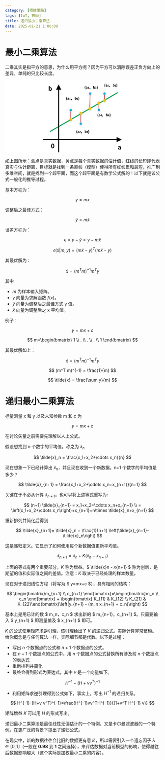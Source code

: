 ```yaml
---
category: [積體電路]
tags: [IoT, 數學]
title: 递归最小二乘算法
date: 2025-01-21 1:00:00
---
```


<style>
  table {
    width: 100%
    }
  td {
    vertical-align: center;
    text-align: center;
  }
  table.inputT{
    margin: 10px;
    width: auto;
    margin-left: auto;
    margin-right: auto;
    border: none;
  }
  input{
    text-align: center;
    padding: 0px 10px;
  }
  iframe{
    width: 100%;
    display: block;
    border-style:none;
  }
</style>

# 最小二乘算法

​二乘其实是指平方的意思，为什么用平方呢？因为平方可以消除误差正负方向上的差异，单纯的只比较长度。


![Alt X](../assets/img/math/lsqmethod.png)


如上图所示：蓝点是真实数据，黄点是每个真实数据的估计值，红线的长短即代表真实与估计距离，目标就是找到一条直线（模型）使得所有红线累和最短，推广到多维空间，就是找到一个超平面，而这个超平面是有数学公式解的！以下就是该公式一般化的推导过程。

基本方程为：

$$
y=mx
$$

调整后之最佳方式：

$$
\tilde{y} = m \tilde{x}
$$

误差方程为：

$$
\epsilon = y - \tilde{y} = y - m \tilde{x}
$$

$$
\epsilon(\tilde{x} |m, y)=(m \tilde{x} -y)^T(m \tilde{x} -y)
$$

其最优解为：

$$
\tilde{x} = (m^T m)^{-1}m^T y
$$

其中
 - $m$ 为样本输入矩阵。
 - $y$ 向量为求解函数 $f(x)$。
 -  $\tilde{y}$ 向量为调整后之最佳方式 y 值。
 - $\tilde{x}$ 向量为调整后之 x 平均值。

例子：

$$
y=mx+c
$$

$$
m=\begin{bmatrix} 1 \\ . \\ . \\ . \\ 1 \end{bmatrix}
$$

其最优解如上：

$$
\tilde{x} = (m^T m)^{-1}m^T y
$$

$$
(m^T m)^{-1} = \frac{1}{m}
$$

$$
\tilde{x} = \frac{\sum y}{m}
$$

# 递归最小二乘算法

标量测量 x 和 y 以及未知参数 m 和 c 为 

$$
y=mx+c
$$

在讨论矢量之前需要先理解以人上公式。

假设想找到 n 个数字的平均值。称之为 $\tilde{x}_n$

$$
\tilde{x}_n = \frac{x_1+x_2+\cdots x_n}{n}
$$

现在想象一下已经计算出 $\tilde{x}_n$，并且现在收到一个新数据。n+1 个数字的平均值是多少？

$$
\tilde{x}_{n+1} = \frac{x_1+x_2+\cdots x_n+x_{n+1}}{n+1}
$$

关键在于不必从计算 $\tilde{x}_{n+1}$。也可以将上述等式重写为:

$$
(n+1) \tilde{x}_{n+1} = x_1+x_2+\cdots x_n+x_{n+1} \\
= \left(x_1+x_2+\cdots x_n\right)+x_{n+1}=n\times \tilde{x}_n+x_{n+1}
$$

重新排列并简化后得到

$$
\tilde{x}_{n+1}= \tilde{x}_n + \frac{1}{n+1} \left(\tilde{x}_{n+1}-\tilde{x}_n\right)
$$

这是递归定义。它显示了如何使用每个新数据值更新平均值。

$$
\tilde{x}_{n+1}  = \tilde{x}_{n} + K \left(\tilde{x}_n - x_{n+1}\right)
$$

上面的等式有两个重要部分。$K$ 称为增益。$ \tilde{x}_n - x_{n+1} $ 称为创新，是期望的值和实际值之间的差值。注意：$K$ 取决于已经处理的样本数量。

现在对于递归线性方程（将写为 $ y=mx+c $），具有相同的结构：


$$
\begin{bmatrix}m_{n+1} \\ c_{n+1} \end{bmatrix}=\begin{bmatrix}m_n \\ c_n \end{bmatrix} +
\begin{bmatrix} K_{11} & K_{12} \\ K_{21} & K_{22}\end{bmatrix}\left(y_{n+1} - (m_n x_{n+1} + c_n)\right)
$$

基本上是用已计的数 $ m_n，c_n $ 求出新的 $ m_{n+1}，c_{n+1} $。只需要输入 $ y_{n+1} $ 即测量值及 $ x_{n+1} $ 即可。


$K$ 的公式使用矩阵求逆引理，该引理给出了 $K$ 的递归公式。实际计算非常繁琐。给你概念是与任何算法一样，实际细节都是代数。以下是过程：
 - 写出 $n$ 个数据点的公式和 $n+1$ 个数据点的公式。
 - 在 $n+1$ 个数据点的公式中，用 $n$ 个数据点的公式替换所有涉及前 $n$ 个数据点的表达式
 - 重新排列并简化
 - 最终会得到形式为表达式，其中 $v$ 是一个向量如下。 


$$
H^{-1}-(H+v v^T)^{-1}
$$
 - 利用矩阵求逆引理得到公式如下，事实上，写出 $H^{−1}$ 的递归关系。

$$
H^{-1}-(H+v v^T)^{-1}=\frac{H^{-1}vv^TH^{-1}}{(1+v^T H^{-1} v)}
$$

矩阵增益 $K$ 可以用 $H$ 的形式写出。

递归最小二乘算法是最佳线性无偏估计的一个特例，又是卡尔曼滤波器的一个特例。在更广泛的背景下提出了递归公式。

在现实中，新的数据往往会比旧的数据更有意义，所以需要引入一个遗忘因子 $\lambda \in [0,1]$（一般在 **0.98** 到 **1** 之间选择），来评估数据对当前模型的影响，使得越往后数据影响越大（这个实际是加权最小二乘的内容）。
